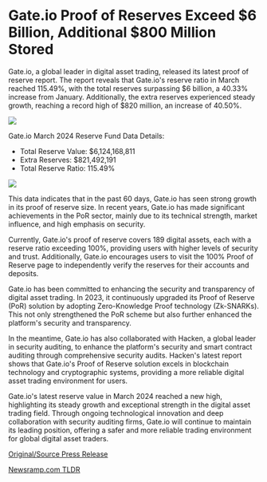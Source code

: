 # Gate.io Proof of Reserves Exceed $6 Billion, Additional $800 Million Stored

Gate.io, a global leader in digital asset trading, released its latest proof of reserve report. The report reveals that Gate.io's reserve ratio in March reached 115.49%, with the total reserves surpassing $6 billion, a 40.33% increase from January. Additionally, the extra reserves experienced steady growth, reaching a record high of $820 million, an increase of 40.50%.

![](https://api.blockchainwire.io/uploads/Proleoio/editor_image/fe250180-6802-4594-a712-0b4661fa443d.jpg)

Gate.io March 2024 Reserve Fund Data Details:

* Total Reserve Value: $6,124,168,811
* Extra Reserves: $821,492,191
* Total Reserve Ratio: 115.49%

![](https://api.blockchainwire.io/uploads/Proleoio/editor_image/2fcb96ef-cc62-4c36-a7ca-66d9d7340503.png)

This data indicates that in the past 60 days, Gate.io has seen strong growth in its proof of reserve size. In recent years, Gate.io has made significant achievements in the PoR sector, mainly due to its technical strength, market influence, and high emphasis on security.

Currently, Gate.io's proof of reserve covers 189 digital assets, each with a reserve ratio exceeding 100%, providing users with higher levels of security and trust. Additionally, Gate.io encourages users to visit the 100% Proof of Reserve page to independently verify the reserves for their accounts and deposits.

Gate.io has been committed to enhancing the security and transparency of digital asset trading. In 2023, it continuously upgraded its Proof of Reserve (PoR) solution by adopting Zero-Knowledge Proof technology (Zk-SNARKs). This not only strengthened the PoR scheme but also further enhanced the platform's security and transparency.

In the meantime, Gate.io has also collaborated with Hacken, a global leader in security auditing, to enhance the platform's security and smart contract auditing through comprehensive security audits. Hacken's latest report shows that Gate.io's Proof of Reserve solution excels in blockchain technology and cryptographic systems, providing a more reliable digital asset trading environment for users.

Gate.io's latest reserve value in March 2024 reached a new high, highlighting its steady growth and exceptional strength in the digital asset trading field. Through ongoing technological innovation and deep collaboration with security auditing firms, Gate.io will continue to maintain its leading position, offering a safer and more reliable trading environment for global digital asset traders. 

[Original/Source Press Release](https://blockchainwire.io/press-release/gateio-proof-of-reserves-exceed-6-billion-additional-800-million-stored) 

[Newsramp.com TLDR](https://newsramp.com/None) 